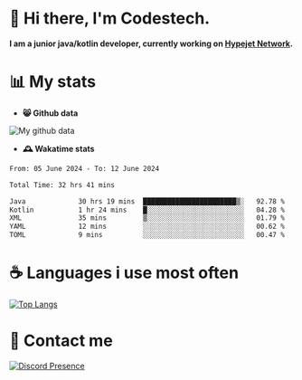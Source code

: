 # 👋 Hi there, I'm Codestech.
**I am a junior java/kotlin developer, currently working on [Hypejet Network](https://github.com/Hypejet).**

# 📊 My stats
- **😸 Github data**

![My github data](https://github-readme-stats.vercel.app/api?username=Codestech1&count_private=true&include_all_commits=true&theme=codeSTACKr)

- **🕰️ Wakatime stats**
<!--START_SECTION:waka-->

```txt
From: 05 June 2024 - To: 12 June 2024

Total Time: 32 hrs 41 mins

Java             30 hrs 19 mins  ███████████████████████▒░   92.78 %
Kotlin           1 hr 24 mins    █░░░░░░░░░░░░░░░░░░░░░░░░   04.28 %
XML              35 mins         ▒░░░░░░░░░░░░░░░░░░░░░░░░   01.79 %
YAML             12 mins         ░░░░░░░░░░░░░░░░░░░░░░░░░   00.62 %
TOML             9 mins          ░░░░░░░░░░░░░░░░░░░░░░░░░   00.47 %
```

<!--END_SECTION:waka-->

# ☕ Languages i use most often
[![Top Langs](https://github-readme-stats.vercel.app/api/top-langs/?username=Codestech1&layout=compact&langs_count=8&exclude_repo=window5000.github.io&theme=codeSTACKr)](https://github.com/anuraghazra/github-readme-stats)

# 💬 Contact me
[![Discord Presence](https://lanyard.cnrad.dev/api/650718742157852740)](https://discord.com/users/650718742157852740)
</br>
